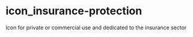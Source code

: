 # icon_insurance-protection
Icon for private or commercial use and dedicated to the insurance sector
